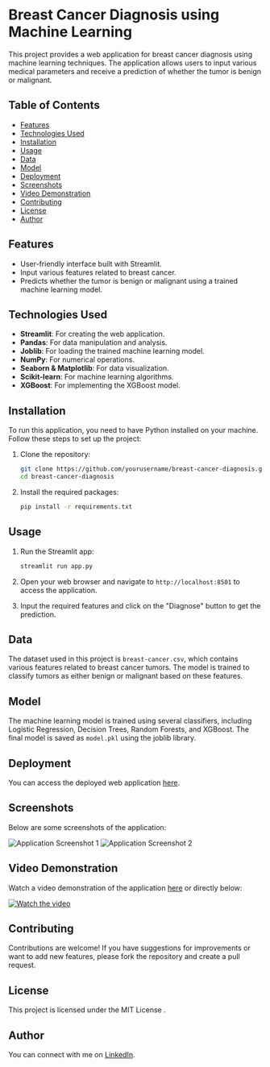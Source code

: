 # Breast Cancer Diagnosis using Machine Learning

This project provides a web application for breast cancer diagnosis using machine learning techniques. The application allows users to input various medical parameters and receive a prediction of whether the tumor is benign or malignant.

## Table of Contents
- [Features](#features)
- [Technologies Used](#technologies-used)
- [Installation](#installation)
- [Usage](#usage)
- [Data](#data)
- [Model](#model)
- [Deployment](#deployment)
- [Screenshots](#screenshots)
- [Video Demonstration](#video-demonstration)
- [Contributing](#contributing)
- [License](#license)
- [Author](#author)

## Features
- User-friendly interface built with Streamlit.
- Input various features related to breast cancer.
- Predicts whether the tumor is benign or malignant using a trained machine learning model.

## Technologies Used
- **Streamlit**: For creating the web application.
- **Pandas**: For data manipulation and analysis.
- **Joblib**: For loading the trained machine learning model.
- **NumPy**: For numerical operations.
- **Seaborn & Matplotlib**: For data visualization.
- **Scikit-learn**: For machine learning algorithms.
- **XGBoost**: For implementing the XGBoost model.

## Installation
To run this application, you need to have Python installed on your machine. Follow these steps to set up the project:

1. Clone the repository:
    ```bash
    git clone https://github.com/yourusername/breast-cancer-diagnosis.git
    cd breast-cancer-diagnosis
    ```

2. Install the required packages:
    ```bash
    pip install -r requirements.txt
    ```

## Usage
1. Run the Streamlit app:
    ```bash
    streamlit run app.py
    ```

2. Open your web browser and navigate to `http://localhost:8501` to access the application.

3. Input the required features and click on the "Diagnose" button to get the prediction.

## Data
The dataset used in this project is `breast-cancer.csv`, which contains various features related to breast cancer tumors. The model is trained to classify tumors as either benign or malignant based on these features.

## Model
The machine learning model is trained using several classifiers, including Logistic Regression, Decision Trees, Random Forests, and XGBoost. The final model is saved as `model.pkl` using the joblib library.

## Deployment
You can access the deployed web application [here](https://breast-cancer-prediction-model.streamlit.app/).

## Screenshots
Below are some screenshots of the application:

![Application Screenshot 1](https://github.com/user-attachments/assets/17ae0a22-c0d9-46dd-9083-10bcc564a857)
![Application Screenshot 2](https://github.com/user-attachments/assets/9f96452a-636f-486c-88ed-d7e3accf5f79)

## Video Demonstration
Watch a video demonstration of the application [here](https://github.com/user-attachments/assets/9bb35bca-0579-49cb-9413-cdff36402dea) or directly below:

[![Watch the video](https://img.youtube.com/vi/9bb35bca-0579-49cb-9413-cdff36402dea/0.jpg)](https://github.com/user-attachments/assets/9bb35bca-0579-49cb-9413-cdff36402dea)

## Contributing
Contributions are welcome! If you have suggestions for improvements or want to add new features, please fork the repository and create a pull request.

## License
This project is licensed under the MIT License .

## Author
You can connect with me on [LinkedIn](https://www.linkedin.com/in/rufyda-rahma-96b656179/).
